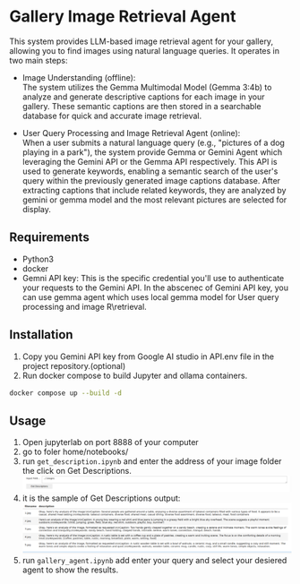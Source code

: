 # Gallery Image Retrieval Agent
This system provides LLM-based image retrieval agent for your gallery, allowing you to find images using natural language queries. It operates in two main steps:  
- Image Understanding (offline):  
The system utilizes the Gemma Multimodal Model (Gemma 3:4b) to analyze and generate descriptive captions for each image in your gallery. These semantic captions are then stored in a searchable database for quick and accurate image retrieval.

- User Query Processing and Image Retrieval Agent (online):  
When a user submits a natural language query (e.g., "pictures of a dog playing in a park"), the system provide Gemma or Gemini Agent which leveraging the Gemini API or the Gemma API respectively. This API is used to generate keywords, enabling a semantic search of the user's query within the previously generated image captions database. After extracting captions that include related keywords, they are analyzed by gemini or gemma model and the most relevant pictures are selected for display.
## Requirements
- Python3
- docker
- Gemni API key: This is the specific credential you'll use to authenticate your requests to the Gemini API. In the abscenec of Gemini API key, you can use gemma agent which uses local gemma model for User query processing and image R\retrieval.
  
## Installation
1. Copy you Gemini API key from Google AI studio in API.env file in the project repository.(optional)
2. Run docker compose to build Jupyter and ollama containers.
   
  ```bash
  docker compose up --build -d
  ```
## Usage
1. Open jupyterlab on port 8888 of your computer
2. go to foler home/notebooks/
3. run `get_description.ipynb` and enter the address of your image folder the click on Get Descriptions.
![get image folder](Screenshots/get_folder.png)
4. it is the sample of Get Descriptions output:
![showing the descriptions](Screenshots/show-descriptions.png)
5. run `gallery_agent.ipynb` add enter your query and select your desiered agent to show the results.


